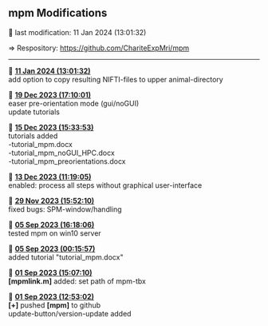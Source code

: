 ## **mpm Modifications**
 &#x1F535; last modification:   11 Jan 2024 (13:01:32)  
    
 &#8658; Respository: <a href= "https://github.com/ChariteExpMri/mpm">https://github.com/ChariteExpMri/mpm</a>  
    
    
    
------------------  
  &#x1F535;   <ins>**11 Jan 2024 (13:01:32)**</ins>  
  add option to copy resulting NIFTI-files to upper animal-directory  
<!---->
  &#x1F535;   <ins>**19 Dec 2023 (17:10:01)**</ins>  
  easer pre-orientation mode (gui/noGUI)   
  update tutorials  
    
<!---->
  &#x1F535;   <ins>**15 Dec 2023 (15:33:53)**</ins>  
  tutorials added  
    -tutorial_mpm.docx  
    -tutorial_mpm_noGUI_HPC.docx  
    -tutorial_mpm_preorientations.docx  
<!---->
  &#x1F535;   <ins>**13 Dec 2023 (11:19:05)**</ins>  
  enabled: process all steps without graphical user-interface  
<!---->
  &#x1F535;   <ins>**29 Nov 2023 (15:52:10)**</ins>  
  fixed bugs: SPM-window/handling  
    
<!---->
  &#x1F535;   <ins>**05 Sep 2023 (16:18:06)**</ins>  
  tested mpm on win10 server  
    
<!---->
  &#x1F535;   <ins>**05 Sep 2023 (00:15:57)**</ins>  
  added tutorial "tutorial_mpm.docx"  
<!---->
  &#x1F535;   <ins>**01 Sep 2023 (15:07:10)**</ins>  
   __[mpmlink.m]__ added: set path of mpm-tbx  
<!---->
  &#x1F535;   <ins>**01 Sep 2023 (12:53:02)**</ins>  
  __[+]__ pushed __[mpm]__ to github  
  update-button/version-update added  
<!---->
